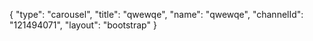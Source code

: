 {
    "type": "carousel",
    "title": "qwewqe",
    "name": "qwewqe",
    "channelId": "121494071",
    "layout": "bootstrap"
}